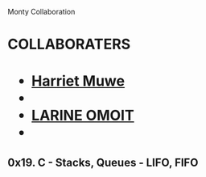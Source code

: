 Monty Collaboration

<h1>COLLABORATERS<h1>
<ul>
<li><a
href="https://github.com/123harrie/">Harriet Muwe</a><li>
<li><a href="https://github.com/larinegit/">LARINE OMOIT</a><li>
</ul>

<h2>0x19. C - Stacks, Queues - LIFO, FIFO<h2>
